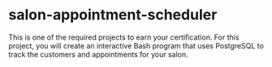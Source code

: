 # salon-appointment-scheduler

This is one of the required projects to earn your certification. For this project, you will create an interactive Bash program that uses PostgreSQL to track the customers and appointments for your salon.

